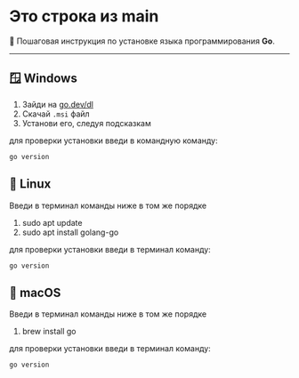 # Это строка из main

🚀 Пошаговая инструкция по установке языка программирования **Go**.

---

## 🪟 Windows

1. Зайди на [go.dev/dl](https://go.dev/dl)
2. Скачай `.msi` файл
3. Установи его, следуя подсказкам

для проверки установки введи в командную  команду:

    go version

## 🐧 Linux
Введи в терминал команды ниже в том же порядке

1. sudo apt update
2. sudo apt install golang-go

для проверки установки введи в терминал команду:

    go version

## 🍎 macOS

Введи в терминал команды ниже в том же порядке

1. brew install go

для проверки установки введи в терминал команду:

    go version
